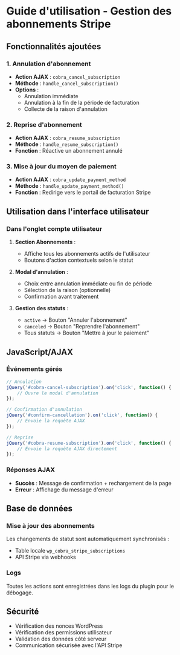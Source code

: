 # Guide d'utilisation - Gestion des abonnements Stripe

## Fonctionnalités ajoutées

### 1. Annulation d'abonnement
- **Action AJAX** : `cobra_cancel_subscription`
- **Méthode** : `handle_cancel_subscription()`
- **Options** :
  - Annulation immédiate
  - Annulation à la fin de la période de facturation
  - Collecte de la raison d'annulation

### 2. Reprise d'abonnement
- **Action AJAX** : `cobra_resume_subscription`
- **Méthode** : `handle_resume_subscription()`
- **Fonction** : Réactive un abonnement annulé

### 3. Mise à jour du moyen de paiement
- **Action AJAX** : `cobra_update_payment_method`
- **Méthode** : `handle_update_payment_method()`
- **Fonction** : Redirige vers le portail de facturation Stripe

## Utilisation dans l'interface utilisateur

### Dans l'onglet compte utilisateur

1. **Section Abonnements** :
   - Affiche tous les abonnements actifs de l'utilisateur
   - Boutons d'action contextuels selon le statut

2. **Modal d'annulation** :
   - Choix entre annulation immédiate ou fin de période
   - Sélection de la raison (optionnelle)
   - Confirmation avant traitement

3. **Gestion des statuts** :
   - `active` → Bouton "Annuler l'abonnement"
   - `canceled` → Bouton "Reprendre l'abonnement"
   - Tous statuts → Bouton "Mettre à jour le paiement"

## JavaScript/AJAX

### Événements gérés
```javascript
// Annulation
jQuery('#cobra-cancel-subscription').on('click', function() {
    // Ouvre le modal d'annulation
});

// Confirmation d'annulation
jQuery('#confirm-cancellation').on('click', function() {
    // Envoie la requête AJAX
});

// Reprise
jQuery('#cobra-resume-subscription').on('click', function() {
    // Envoie la requête AJAX directement
});
```

### Réponses AJAX
- **Succès** : Message de confirmation + rechargement de la page
- **Erreur** : Affichage du message d'erreur

## Base de données

### Mise à jour des abonnements
Les changements de statut sont automatiquement synchronisés :
- Table locale `wp_cobra_stripe_subscriptions`
- API Stripe via webhooks

### Logs
Toutes les actions sont enregistrées dans les logs du plugin pour le débogage.

## Sécurité

- Vérification des nonces WordPress
- Vérification des permissions utilisateur
- Validation des données côté serveur
- Communication sécurisée avec l'API Stripe